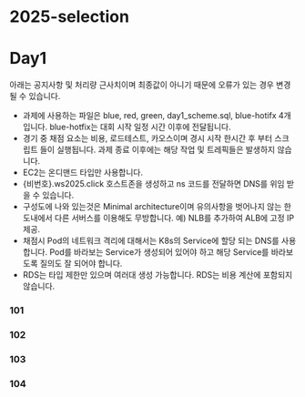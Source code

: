 # 2025-selection
# Day1
아래는 공지사항 및 처리량 근사치이며 최종값이 아니기 때문에 오류가 있는 경우 변경 될 수 있습니다.
- 과제에 사용하는 파일은 blue, red, green, day1_scheme.sql, blue-hotifx 4개입니다. blue-hotfix는 대회 시작 일정 시간 이후에 전달됩니다.
- 경기 중 채점 요소는 비용, 로드테스트, 카오스이며 경시 시작 한시간 후 부터 스크립트 들이 실행됩니다. 과제 종료 이후에는 해당 작업 및 트레픽들은 발생하지 않습니다.
- EC2는 온디맨드 타입만 사용합니다.
- {비번호}.ws2025.click 호스트존을 생성하고 ns 코드를 전달하면 DNS를 위임 받을 수 있습니다.
- 구성도에 나와 있는것은 Minimal architecture이며 유의사항을 벗어나지 않는 한도내에서 다른 서버스를 이용해도 무방합니다.
  예) NLB를 추가하여 ALB에 고정 IP 제공.
- 채점시 Pod의 네트워크 격리에 대해서는 K8s의 Service에 할당 되는 DNS를 사용합니다. Pod를 바라보는 Service가 생성되어 있어야 하고 해당 Service를 바라보도록 질의도 잘 되어야 합니다.
- RDS는 타입 제한만 있으며 여러대 생성 가능합니다. RDS는 비용 계산에 포함되지 않습니다.
### 101
### 102
### 103
### 104
